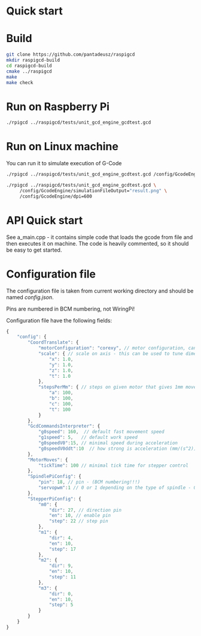 # Quick start


# Build

```bash
git clone https://github.com/pantadeusz/raspigcd
mkdir raspigcd-build
cd raspigcd-build
cmake ../raspigcd
make
make check
```

# Run on Raspberry Pi

```bash
./rpigcd ../raspigcd/tests/unit_gcd_engine_gcdtest.gcd
```

# Run on Linux machine

You can run it to simulate execution of G-Code

```bash
./rpigcd ../raspigcd/tests/unit_gcd_engine_gcdtest.gcd /config/GcodeEngine/simulationFileOutput="result.png"
```

```bash
./rpigcd ../raspigcd/tests/unit_gcd_engine_gcdtest.gcd \
     /config/GcodeEngine/simulationFileOutput="result.png" \
     /config/GcodeEngine/dpi=600
```

# API Quick start

See a_main.cpp - it contains simple code that loads the gcode from file and then executes it 
on machine. The code is heavily commented, so it should be easy to get started.

# Configuration file

The configuration file is taken from current working directory and should be named *config.json*.

Pins are numbered in BCM numbering, not WiringPi!

Configuration file have the following fields:

```javascript
{
    "config": {
        "CoordTranslate": {
            "motorConfiguration": "corexy", // motor configuration, can be also simple
            "scale": { // scale on axis - this can be used to tune dimensions, can be negative
                "x": 1.0,
                "y": 1.0,
                "z": 1.0,
                "t": 1.0
            },
            "stepsPerMm": { // steps on given motor that gives 1mm movement
                "a": 100,
                "b": 100,
                "c": 100,
                "t": 100
            }
        },
        "GcdCommandsInterpreter": {
            "g0speed": 160,  // default fast movement speed
            "g1speed": 5,   // default work speed
            "g0speedV0":15, // minimal speed during acceleration
            "g0speedV0ddt":10  // how strong is acceleration (mm/(s^2))
        },
        "MotorMoves": {
            "tickTime": 100 // minimal tick time for stepper control
        },
        "SpindlePiConfig": {
            "pin": 18, // pin - (BCM numbering!!!)
            "servopwm":1 // 0 or 1 depending on the type of spindle - 0: on/off, 1: ESC controller
        },
        "StepperPiConfig": {
            "m0": {
                "dir": 27, // direction pin
                "en": 10, // enable pin
                "step": 22 // step pin
            },
            "m1": {
                "dir": 4,
                "en": 10,
                "step": 17
            },
            "m2": {
                "dir": 9,
                "en": 10,
                "step": 11
            },
            "m3": {
                "dir": 0,
                "en": 10,
                "step": 5
            }
        }
    }
}
```

